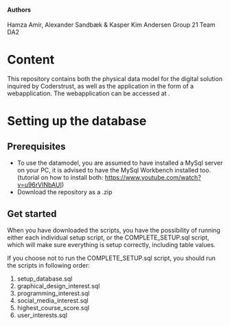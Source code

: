 #### Authors
Hamza Amir, Alexander Sandbæk & Kasper Kim Andersen
Group 21
Team DA2

# Content
This repository contains both the physical data model for the digital solution inquired by Coderstrust, as well as the application in the form of a webapplication.
The webapplication can be accessed at <URL not project relevant anymore>.


# Setting up the database


## Prerequisites
- To use the datamodel, you are assumed to have installed a MySql server on your PC, it is advised to have the MySql Workbench installed too.
(tutorial on how to install both: https://www.youtube.com/watch?v=u96rVINbAUI)
- Download the repository as a .zip

## Get started
When you have downloaded the scripts, you have the possibility of running either each individual setup script, or the COMPLETE_SETUP.sql script, which will make sure everything is setup correctly, including table values.

If you choose not to run the COMPLETE_SETUP.sql script, you should run the scripts in following order:
1. setup_database.sql
2. graphical_design_interest.sql
3. programming_interest.sql
4. social_media_interest.sql
5. highest_course_score.sql
6. user_interests.sql
